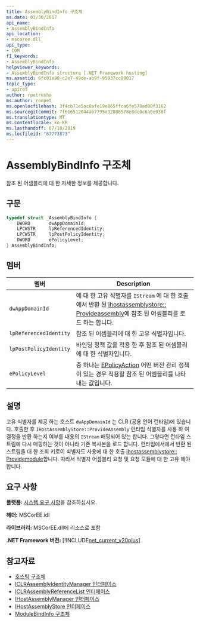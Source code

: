 ```yaml
---
title: AssemblyBindInfo 구조체
ms.date: 03/30/2017
api_name:
- AssemblyBindInfo
api_location:
- mscoree.dll
api_type:
- COM
f1_keywords:
- AssemblyBindInfo
helpviewer_keywords:
- AssemblyBindInfo structure [.NET Framework hosting]
ms.assetid: 6fc01e98-c2e7-49de-ab9f-95937cc89017
topic_type:
- apiref
author: rpetrusha
ms.author: ronpet
ms.openlocfilehash: 3f4cb71e5ac0afe19e865ffca6fe578ad08f3162
ms.sourcegitcommit: 7f616512044ab7795e32806578e8dc0c6a0e038f
ms.translationtype: MT
ms.contentlocale: ko-KR
ms.lasthandoff: 07/10/2019
ms.locfileid: "67773873"
---
```

# <a name="assemblybindinfo-structure"></a>AssemblyBindInfo 구조체
참조 된 어셈블리에 대 한 자세한 정보를 제공합니다.  
  
## <a name="syntax"></a>구문  
  
```cpp  
typedef struct _AssemblyBindInfo {  
    DWORD       dwAppDomainId;  
    LPCWSTR     lpReferencedIdentity;  
    LPCWSTR     lpPostPolicyIdentity;  
    DWORD       ePolicyLevel;  
} AssemblyBindInfo;  
```  
  
## <a name="members"></a>멤버  
  
|멤버|Description|  
|------------|-----------------|  
|`dwAppDomainId`|에 대 한 고유 식별자를 `IStream` 에 대 한 호출에서 반환 된 [ihostassemblystore:: Provideassembly](../../../../docs/framework/unmanaged-api/hosting/ihostassemblystore-provideassembly-method.md)에 참조 된 어셈블리를 로드 하는 합니다.|  
|`lpReferencedIdentity`|참조 된 어셈블리에 대 한 고유 식별자입니다.|  
|`lpPostPolicyIdentity`|바인딩 정책 값을 적용 한 후 참조 된 어셈블리에 대 한 식별자입니다.|  
|`ePolicyLevel`|중 하나는 [EPolicyAction](../../../../docs/framework/unmanaged-api/hosting/epolicyaction-enumeration.md) 어떤 버전 관리 정책이 있는 경우 적용할 참조 된 어셈블리를 나타내는 값입니다.|  
  
## <a name="remarks"></a>설명  
 고유 식별자를 제공 하는 호스트 `dwAppDomainId` 는 CLR (공용 언어 런타임)에 있습니다. 호출한 후 `IHostAssemblyStore::ProvideAssembly` 런타임 식별자를 사용 하 여 결정을 반환 하는지 여부를 내용의 `IStream` 매핑되어 있는 합니다. 그렇다면 런타임 스트림에 다시 매핑하는 것이 아니라 기존 복사본을 로드 합니다. 런타임에서에서 반환 된 스트림을 대 한 조회 키로이 식별자도 사용에 대 한 호출 [ihostassemblystore:: Providemodule](../../../../docs/framework/unmanaged-api/hosting/ihostassemblystore-providemodule-method.md)합니다. 따라서 식별자 어셈블리 요청 및 요청 모듈에 대 한 고유 해야 합니다.  
  
## <a name="requirements"></a>요구 사항  
 **플랫폼:** [시스템 요구 사항](../../../../docs/framework/get-started/system-requirements.md)을 참조하십시오.  
  
 **헤더:** MSCorEE.idl  
  
 **라이브러리:** MSCorEE.dll에 리소스로 포함  
  
 **.NET Framework 버전:** [!INCLUDE[net_current_v20plus](../../../../includes/net-current-v20plus-md.md)]  
  
## <a name="see-also"></a>참고자료

- [호스팅 구조체](../../../../docs/framework/unmanaged-api/hosting/hosting-structures.md)
- [ICLRAssemblyIdentityManager 인터페이스](../../../../docs/framework/unmanaged-api/hosting/iclrassemblyidentitymanager-interface.md)
- [ICLRAssemblyReferenceList 인터페이스](../../../../docs/framework/unmanaged-api/hosting/iclrassemblyreferencelist-interface.md)
- [IHostAssemblyManager 인터페이스](../../../../docs/framework/unmanaged-api/hosting/ihostassemblymanager-interface.md)
- [IHostAssemblyStore 인터페이스](../../../../docs/framework/unmanaged-api/hosting/ihostassemblystore-interface.md)
- [ModuleBindInfo 구조체](../../../../docs/framework/unmanaged-api/hosting/modulebindinfo-structure.md)
